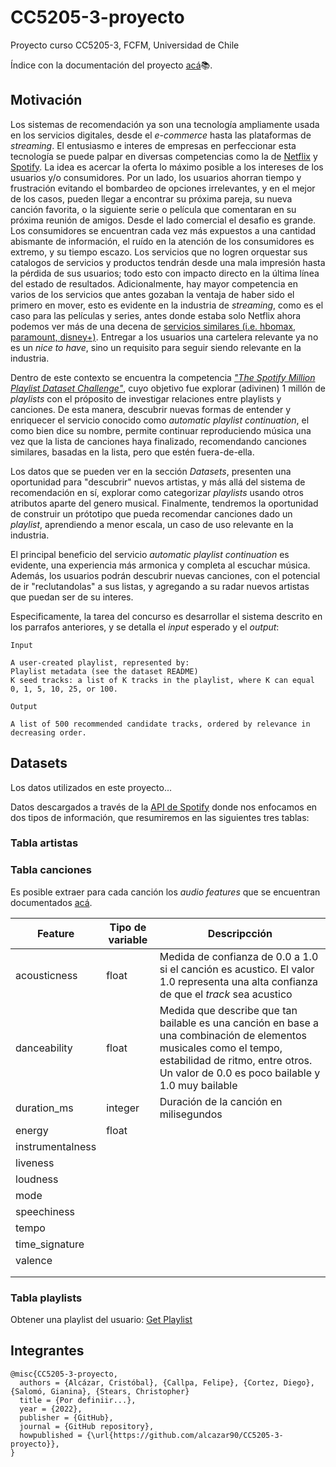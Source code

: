 # CC5205-3-proyecto

Proyecto curso CC5205-3, FCFM, Universidad de Chile

Índice con la documentación del proyecto [acá](https://github.com/alcazar90/CC5205-3-proyecto/tree/main/doc)📚.


## Motivación

Los sistemas de recomendación ya son una tecnología ampliamente usada en los 
servicios digitales, desde el _e-commerce_ hasta las plataformas de _streaming_.
El entusiasmo e interes de empresas en perfeccionar esta tecnología se puede
palpar en diversas competencias como la de [Netflix](https://en.wikipedia.org/wiki/Netflix_Prize) y 
[Spotify](hhttps://www.aicrowd.com/challenges/spotify-million-playlist-dataset-challenge).
La idea es acercar la oferta lo máximo posible a los intereses de los usuarios
y/o consumidores. Por un lado, los usuarios ahorran tiempo y frustración evitando
el bombardeo de opciones irrelevantes, y en el mejor de los casos, pueden llegar
a encontrar su próxima pareja, su nueva canción favorita, o la siguiente serie o
película que comentaran en su próxima reunión de amigos. 
Desde el lado comercial el desafio es grande. Los consumidores se encuentran
cada vez más expuestos a una cantidad abismante de información, el ruído en la
atención de los consumidores es extremo, y su tiempo escazo. Los servicios que no
logren orquestar sus catalogos de servicios y productos tendrán desde una mala
impresión hasta la pérdida de sus usuarios; todo esto con impacto
directo en la última línea del estado de resultados. Adicionalmente, hay mayor
competencia en varios de los servicios que antes gozaban la ventaja de haber sido
el primero en mover, esto es evidente en la industria  de _streaming_, 
como es el caso para las películas y series, antes donde estaba solo Netflix ahora
podemos ver más de una decena de [servicios similares (i.e. hbomax, paramount,
disney+)](https://www.wired.com/gallery/best-streaming-services/).
Entregar a los usuarios una cartelera relevante ya no es un _nice to have_, sino
un requisito para seguir siendo relevante en la industria.

Dentro de este contexto se encuentra la competencia [_"The Spotify Million Playlist
Dataset Challenge"_](https://www.aicrowd.com/challenges/spotify-million-playlist-dataset-challenge),
cuyo objetivo fue explorar (adivinen) 1 millón de _playlists_ con el próposito
de investigar relaciones entre playlists y canciones. De esta manera, descubrir
nuevas formas de entender y enriquecer el servicio conocido como _automatic playlist continuation_,
el como bien dice su nombre, permite continuar reproduciendo música una vez que
la lista de canciones haya finalizado, recomendando canciones similares,
basadas en la lista, pero que estén fuera-de-ella.

Los datos que se pueden ver en la sección _Datasets_, presenten una oportunidad 
para "descubrir" nuevos artistas, y más allá del sistema de recomendación en sí,
explorar como categorizar _playlists_ usando otros atributos aparte del genero musical.
Finalmente, tendremos la oportunidad de construir un prótotipo que pueda 
recomendar canciones dado un _playlist_, aprendiendo a menor escala, un caso de
uso relevante en la industria.

El principal beneficio del servicio _automatic playlist continuation_ es evidente,
una experiencia más armonica y completa al escuchar música. Además, los usuarios
podrán descubrir nuevas canciones, con el potencial de ir "reclutandolas" a sus
listas, y agregando a su radar nuevos artistas que puedan ser de su interes.

Especificamente, la tarea del concurso es desarrollar el sistema descrito
en los parrafos anteriores, y se detalla el _input_ esperado y el _output_:

```
Input

A user-created playlist, represented by:
Playlist metadata (see the dataset README)
K seed tracks: a list of K tracks in the playlist, where K can equal 0, 1, 5, 10, 25, or 100.

Output

A list of 500 recommended candidate tracks, ordered by relevance in decreasing order.

```


## Datasets

Los datos utilizados en este proyecto...

Datos descargados a través de la [API de Spotify](https://developer.spotify.com)
donde nos enfocamos en dos tipos de información, que resumiremos en las
siguientes tres tablas:

### Tabla artistas


### Tabla canciones

Es posible extraer para cada canción los _audio features_ que se encuentran
documentados [acá](https://developer.spotify.com/documentation/web-api/reference/#/operations/get-several-audio-features).

| Feature  | Tipo de variable | Descripcción  |
|----------|------------------|---------------|
| acousticness   | float  | Medida de confianza de 0.0 a 1.0 si el canción es acustico. El valor 1.0 representa una alta confianza de que el _track_ sea acustico |
| danceability  | float   | Medida que describe que tan bailable es una canción en base a una combinación de elementos musicales como el tempo, estabilidad de ritmo, entre otros. Un valor de 0.0 es poco bailable y 1.0 muy bailable  |
| duration_ms  | integer  | Duración de la canción en milisegundos  |
| energy  | float  |   |
| instrumentalness  |   |   |
| liveness|   |   |
| loudness  |   |   |
| mode  |   |   |
| speechiness  |   |   |
| tempo  |   |   |
| time_signature  |   |   |
| valence |   |   |
|   |   |   |
|   |   |   |


### Tabla playlists

Obtener una playlist del usuario: [Get Playlist](https://developer.spotify.com/documentation/web-api/reference/#/operations/get-playlist)


## Integrantes

```
@misc{CC5205-3-proyecto,
  authors = {Alcázar, Cristóbal}, {Callpa, Felipe}, {Cortez, Diego}, {Salomó, Gianina}, {Stears, Christopher}
  title = {Por definiir...},
  year = {2022},
  publisher = {GitHub},
  journal = {GitHub repository},
  howpublished = {\url{https://github.com/alcazar90/CC5205-3-proyecto}},
}
```
